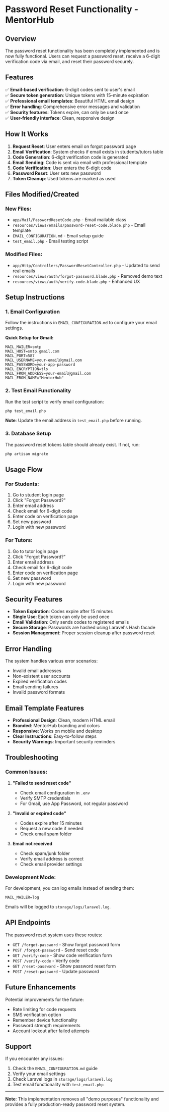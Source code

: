 # Password Reset Functionality - MentorHub

## Overview

The password reset functionality has been completely implemented and is now fully functional. Users can request a password reset, receive a 6-digit verification code via email, and reset their password securely.

## Features

✅ **Email-based verification**: 6-digit codes sent to user's email  
✅ **Secure token generation**: Unique tokens with 15-minute expiration  
✅ **Professional email templates**: Beautiful HTML email design  
✅ **Error handling**: Comprehensive error messages and validation  
✅ **Security features**: Tokens expire, can only be used once  
✅ **User-friendly interface**: Clean, responsive design  

## How It Works

1. **Request Reset**: User enters email on forgot password page
2. **Email Verification**: System checks if email exists in students/tutors table
3. **Code Generation**: 6-digit verification code is generated
4. **Email Sending**: Code is sent via email with professional template
5. **Code Verification**: User enters the 6-digit code
6. **Password Reset**: User sets new password
7. **Token Cleanup**: Used tokens are marked as used

## Files Modified/Created

### New Files:
- `app/Mail/PasswordResetCode.php` - Email mailable class
- `resources/views/emails/password-reset-code.blade.php` - Email template
- `EMAIL_CONFIGURATION.md` - Email setup guide
- `test_email.php` - Email testing script

### Modified Files:
- `app/Http/Controllers/PasswordResetController.php` - Updated to send real emails
- `resources/views/auth/forgot-password.blade.php` - Removed demo text
- `resources/views/auth/verify-code.blade.php` - Enhanced UX

## Setup Instructions

### 1. Email Configuration

Follow the instructions in `EMAIL_CONFIGURATION.md` to configure your email settings.

**Quick Setup for Gmail:**
```env
MAIL_MAILER=smtp
MAIL_HOST=smtp.gmail.com
MAIL_PORT=587
MAIL_USERNAME=your-email@gmail.com
MAIL_PASSWORD=your-app-password
MAIL_ENCRYPTION=tls
MAIL_FROM_ADDRESS=your-email@gmail.com
MAIL_FROM_NAME="MentorHub"
```

### 2. Test Email Functionality

Run the test script to verify email configuration:
```bash
php test_email.php
```

**Note**: Update the email address in `test_email.php` before running.

### 3. Database Setup

The password reset tokens table should already exist. If not, run:
```bash
php artisan migrate
```

## Usage Flow

### For Students:
1. Go to student login page
2. Click "Forgot Password?"
3. Enter email address
4. Check email for 6-digit code
5. Enter code on verification page
6. Set new password
7. Login with new password

### For Tutors:
1. Go to tutor login page
2. Click "Forgot Password?"
3. Enter email address
4. Check email for 6-digit code
5. Enter code on verification page
6. Set new password
7. Login with new password

## Security Features

- **Token Expiration**: Codes expire after 15 minutes
- **Single Use**: Each token can only be used once
- **Email Validation**: Only sends codes to registered emails
- **Secure Storage**: Passwords are hashed using Laravel's Hash facade
- **Session Management**: Proper session cleanup after password reset

## Error Handling

The system handles various error scenarios:
- Invalid email addresses
- Non-existent user accounts
- Expired verification codes
- Email sending failures
- Invalid password formats

## Email Template Features

- **Professional Design**: Clean, modern HTML email
- **Branded**: MentorHub branding and colors
- **Responsive**: Works on mobile and desktop
- **Clear Instructions**: Easy-to-follow steps
- **Security Warnings**: Important security reminders

## Troubleshooting

### Common Issues:

1. **"Failed to send reset code"**
   - Check email configuration in `.env`
   - Verify SMTP credentials
   - For Gmail, use App Password, not regular password

2. **"Invalid or expired code"**
   - Codes expire after 15 minutes
   - Request a new code if needed
   - Check email spam folder

3. **Email not received**
   - Check spam/junk folder
   - Verify email address is correct
   - Check email provider settings

### Development Mode:

For development, you can log emails instead of sending them:
```env
MAIL_MAILER=log
```

Emails will be logged to `storage/logs/laravel.log`.

## API Endpoints

The password reset system uses these routes:
- `GET /forgot-password` - Show forgot password form
- `POST /forgot-password` - Send reset code
- `GET /verify-code` - Show code verification form
- `POST /verify-code` - Verify code
- `GET /reset-password` - Show password reset form
- `POST /reset-password` - Update password

## Future Enhancements

Potential improvements for the future:
- Rate limiting for code requests
- SMS verification option
- Remember device functionality
- Password strength requirements
- Account lockout after failed attempts

## Support

If you encounter any issues:
1. Check the `EMAIL_CONFIGURATION.md` guide
2. Verify your email settings
3. Check Laravel logs in `storage/logs/laravel.log`
4. Test email functionality with `test_email.php`

---

**Note**: This implementation removes all "demo purposes" functionality and provides a fully production-ready password reset system. 